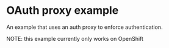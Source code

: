 # OAuth proxy example

An example that uses an auth proxy to enforce authentication.

NOTE: this example currently only works on OpenShift
